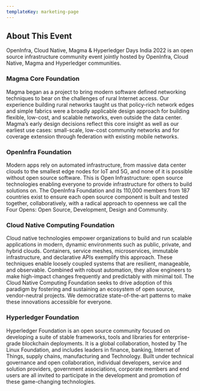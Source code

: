 ```yaml
---
templateKey: marketing-page
---
```


## About This Event
OpenInfra, Cloud Native, Magma & Hyperledger Days India 2022 is an open source infrastructure community event jointly hosted by OpenInfra, Cloud Native, Magma and Hyperledger communities.

### Magma Core Foundation
Magma began as a project to bring modern software defined networking techniques to bear on the challenges of rural Internet access. Our experience building rural networks taught us that policy-rich network edges and simple fabrics were a broadly applicable design approach for building flexible, low-cost, and scalable networks, even outside the data center. Magma’s early design decisions reflect this core insight as well as our earliest use cases: small-scale, low-cost community networks and for coverage extension through federation with existing mobile networks.

### OpenInfra Foundation
Modern apps rely on automated infrastructure, from massive data center clouds to the smallest edge nodes for IoT and 5G, and none of it is possible without open source software. This is Open Infrastructure: open source technologies enabling everyone to provide infrastructure for others to build solutions on. The OpenInfra Foundation and its 110,000 members from 187 countries exist to ensure each open source component is built and tested together, collaboratively, with a radical approach to openness we call the Four Opens: Open Source, Development, Design and Community.

### Cloud Native Computing Foundation
Cloud native technologies empower organizations to build and run scalable applications in modern, dynamic environments such as public, private, and hybrid clouds. Containers, service meshes, microservices, immutable infrastructure, and declarative APIs exemplify this approach. These techniques enable loosely coupled systems that are resilient, manageable, and observable. Combined with robust automation, they allow engineers to make high-impact changes frequently and predictably with minimal toil. The Cloud Native Computing Foundation seeks to drive adoption of this paradigm by fostering and sustaining an ecosystem of open source, vendor-neutral projects. We democratize state-of-the-art patterns to make these innovations accessible for everyone.

### Hyperledger Foundation
Hyperledger Foundation is an open source community focused on developing a suite of stable frameworks, tools and libraries for enterprise-grade blockchain deployments. It is a global collaboration, hosted by The Linux Foundation, and includes leaders in finance, banking, Internet of Things, supply chains, manufacturing and Technology. Built under technical governance and open collaboration, individual developers, service and solution providers, government associations, corporate members and end users are all invited to participate in the development and promotion of these game-changing technologies.